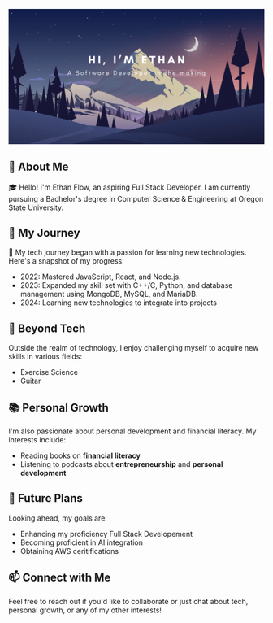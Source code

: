 [![MasterHead](https://github.com/MrF1ow/MrF1ow/blob/main/header.png)](https://github.com/MrF1ow)

## 🚀 About Me
🎓 Hello! I'm Ethan Flow, an aspiring Full Stack Developer. I am currently pursuing a Bachelor's degree in Computer Science & Engineering at Oregon State University.

## 🌟 My Journey
📖 My tech journey began with a passion for learning new technologies. Here's a snapshot of my progress:

- 2022: Mastered JavaScript, React, and Node.js.
- 2023: Expanded my skill set with C++/C, Python, and database management using MongoDB, MySQL, and MariaDB.
- 2024: Learning new technologies to integrate into projects
## 🎸 Beyond Tech
Outside the realm of technology, I enjoy challenging myself to acquire new skills in various fields:

- Exercise Science
- Guitar
## 📚 Personal Growth
I'm also passionate about personal development and financial literacy. My interests include:

- Reading books on **financial literacy**
- Listening to podcasts about **entrepreneurship** and **personal development**

## 📅 Future Plans
Looking ahead, my goals are:

- Enhancing my proficiency Full Stack Developement
- Becoming proficient in AI integration
- Obtaining AWS ceritifications

## 📫 Connect with Me
Feel free to reach out if you'd like to collaborate or just chat about tech, personal growth, or any of my other interests!


